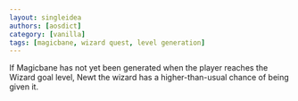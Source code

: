```yaml
---
layout: singleidea
authors: [aosdict]
category: [vanilla]
tags: [magicbane, wizard quest, level generation]
---
```

If Magicbane has not yet been generated when the player reaches the Wizard goal level, Newt the wizard has a higher-than-usual chance of being given it.
